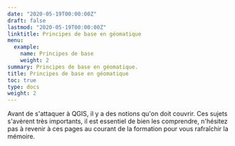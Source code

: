 ```yaml
---
date: "2020-05-19T00:00:00Z"
draft: false
lastmod: "2020-05-19T00:00:00Z"
linktitle: Principes de base en géomatique
menu:
  example:
    name: Principes de base
    weight: 2
summary: Principes de base en géomatique.
title: Principes de base en géomatique
toc: true
type: docs
weight: 2
---
```



Avant de s'attaquer à QGIS, il y a des notions qu'on doit couvrir. Ces sujets s'avèrent très importants, il est essentiel de bien les comprendre, n'hésitez pas à revenir à ces pages au courant de la formation pour vous rafraîchir la mémoire.

